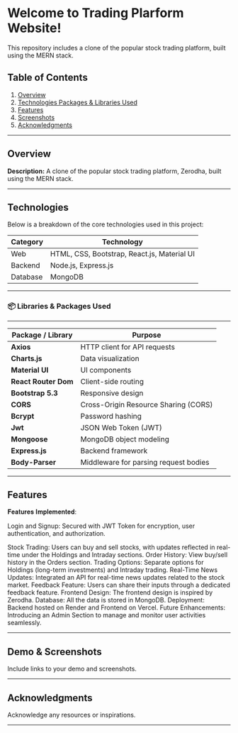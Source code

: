 # Welcome to Trading Plarform Website!  
This repository includes a clone of the popular stock trading platform, built using the MERN stack.

## Table of Contents
1. [Overview](#overview)
2. [Technologies Packages & Libraries Used](#technologies)
3. [Features](#features)
4. [Screenshots](#demo--screenshots)
5. [Acknowledgments](#acknowledgments)


---

## Overview
**Description:** A clone of the popular stock trading platform, Zerodha, built using the MERN stack.

---

## Technologies
Below is a breakdown of the core technologies used in this project:



| Category     | Technology     |
|--------------|----------------|
| Web          | HTML, CSS, Bootstrap, React.js, Material UI |
| Backend      | Node.js, Express.js |
| Database     | MongoDB        |



---

### 📦 Libraries & Packages Used



---


| Package / Library    | Purpose |
| -------------------- | ------- |
| **Axios**            | HTTP client for API requests |
| **Charts.js**        | Data visualization |
| **Material UI**      | UI components |
| **React Router Dom** | Client-side routing |
| **Bootstrap 5.3**    | Responsive design |
| **CORS**             | Cross-Origin Resource Sharing (CORS) |
| **Bcrypt**           | Password hashing |
| **Jwt**              | JSON Web Token (JWT) |
| **Mongoose**         | MongoDB object modeling |
| **Express.js**       | Backend framework |
| **Body-Parser**      | Middleware for parsing request bodies |

---

## Features
𝐅𝐞𝐚𝐭𝐮𝐫𝐞𝐬 𝐈𝐦𝐩𝐥𝐞𝐦𝐞𝐧𝐭𝐞𝐝: 

Login and Signup: Secured with JWT Token for encryption, user authentication, and authorization.

Stock Trading: Users can buy and sell stocks, with updates reflected in real-time under the Holdings and Intraday sections.
Order History: View buy/sell history in the Orders section.
Trading Options: Separate options for Holdings (long-term investments) and Intraday trading.
Real-Time News Updates: Integrated an API for real-time news updates related to the stock market.
Feedback Feature: Users can share their inputs through a dedicated feedback feature.
Frontend Design: The frontend design is inspired by Zerodha.
Database: All the data is stored in MongoDB.
Deployment: Backend hosted on Render and Frontend on Vercel.
Future Enhancements: Introducing an Admin Section to manage and monitor user activities seamlessly.

---

## Demo & Screenshots
Include links to your demo and screenshots.

---

## Acknowledgments
Acknowledge any resources or inspirations.

---
